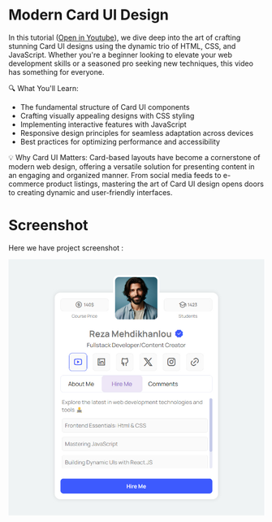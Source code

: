 # Modern Card UI Design
In this tutorial ([Open in Youtube](https://youtu.be/MrVYO1tV7wo)), we dive deep into the art of crafting stunning Card UI designs using the dynamic trio of HTML, CSS, and JavaScript. Whether you're a beginner looking to elevate your web development skills or a seasoned pro seeking new techniques, this video has something for everyone.

🔍 What You'll Learn:
- The fundamental structure of Card UI components
- Crafting visually appealing designs with CSS styling
- Implementing interactive features with JavaScript
- Responsive design principles for seamless adaptation across devices
- Best practices for optimizing performance and accessibility

💡 Why Card UI Matters:
Card-based layouts have become a cornerstone of modern web design, offering a versatile solution for presenting content in an engaging and organized manner. From social media feeds to e-commerce product listings, mastering the art of Card UI design opens doors to creating dynamic and user-friendly interfaces.

# Screenshot
Here we have project screenshot :

![screenshot1](screenshot.jpg)